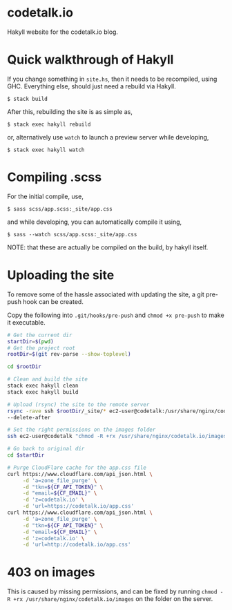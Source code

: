 # codetalk.io
Hakyll website for the codetalk.io blog.


# Quick walkthrough of Hakyll
If you change something in `site.hs`, then it needs to be recompiled, using GHC. Everything else, should just need a rebuild via Hakyll.

```
$ stack build
```

After this, rebuilding the site is as simple as,

```
$ stack exec hakyll rebuild
```

or, alternatively use `watch` to launch a preview server while developing,

```
$ stack exec hakyll watch
```


# Compiling .scss
For the initial compile, use,

```
$ sass scss/app.scss:_site/app.css
```

and while developing, you can automatically compile it using,

```
$ sass --watch scss/app.scss:_site/app.css
```

NOTE: that these are actually be compiled on the build, by hakyll itself.


# Uploading the site
To remove some of the hassle associated with updating the site, a git pre-push
hook can be created.

Copy the following into `.git/hooks/pre-push` and `chmod +x pre-push` to make
it executable.

```bash
# Get the current dir
startDir=$(pwd)
# Get the project root
rootDir=$(git rev-parse --show-toplevel)

cd $rootDir

# Clean and build the site
stack exec hakyll clean
stack exec hakyll build

# Upload (rsync) the site to the remote server
rsync -rave ssh $rootDir/_site/* ec2-user@codetalk:/usr/share/nginx/codetalk.io
--delete-after

# Set the right permissions on the images folder
ssh ec2-user@codetalk "chmod -R +rx /usr/share/nginx/codetalk.io/images"

# Go back to original dir
cd $startDir

# Purge CloudFlare cache for the app.css file
curl https://www.cloudflare.com/api_json.html \
     -d 'a=zone_file_purge' \
     -d "tkn=${CF_API_TOKEN}" \
     -d "email=${CF_EMAIL}" \
     -d 'z=codetalk.io' \
     -d 'url=https://codetalk.io/app.css'
curl https://www.cloudflare.com/api_json.html \
     -d 'a=zone_file_purge' \
     -d "tkn=${CF_API_TOKEN}" \
     -d "email=${CF_EMAIL}" \
     -d 'z=codetalk.io' \
     -d 'url=http://codetalk.io/app.css'
```

# 403 on images
This is caused by missing permissions, and can be fixed by running `chmod -R +rx /usr/share/nginx/codetalk.io/images` on the folder on the server.
